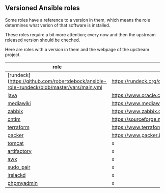 ## Versioned Ansible roles
Some roles have a reference to a version in them, which means the role determines what verion of that software is installed.

These roles require a bit more attention; every now and then the upstream released version should be cheched.

Here are roles with a version in them and the webpage of the upstream project.

| role | upstream |
|------|----------|
|[rundeck](https://github.com/robertdebock/ansible-role-rundeck/blob/master/vars/main.yml|https://rundeck.org/downloads.html|
|[java](https://github.com/robertdebock/ansible-role-java/blob/master/vars/main.yml)|https://www.oracle.com/technetwork/java/javaseproducts/downloads/index.html|
|[mediawiki](https://github.com/robertdebock/ansible-role-mediawiki/blob/master/defaults/main.yml)|https://www.mediawiki.org/wiki/Download|
|[zabbix](https://github.com/robertdebock/ansible-role-zabbix/blob/master/defaults/main.yml)|https://www.zabbix.com/download|
|[cntlm](https://github.com/robertdebock/ansible-role-cntlm/blob/master/defaults/main.yml)|https://sourceforge.net/projects/cntlm/files/|
|[terraform](https://github.com/robertdebock/ansible-role-terraform/blob/master/defaults/main.yml)|https://www.terraform.io/downloads.html|
|[packer](https://github.com/robertdebock/ansible-role-packer/blob/master/defaults/main.yml)|https://www.packer.io/|
|[tomcat]()|x|
|[artifactory]()|x|
|[awx]()|x|
|[sudo_pair]()|x|
|[irslackd]()|x|
|[phpmyadmin]()|x|

